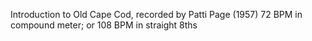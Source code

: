 Introduction to Old Cape Cod, recorded by Patti Page (1957)
72 BPM in compound meter; or 108 BPM in straight 8ths